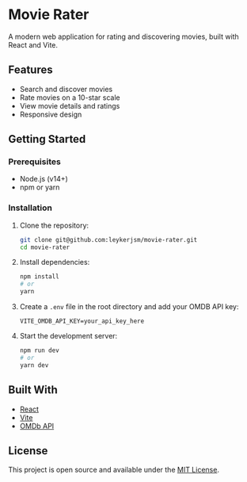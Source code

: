 # Movie Rater

A modern web application for rating and discovering movies, built with React and Vite.

## Features

- Search and discover movies
- Rate movies on a 10-star scale
- View movie details and ratings
- Responsive design

## Getting Started

### Prerequisites

- Node.js (v14+)
- npm or yarn

### Installation

1. Clone the repository:
   ```bash
   git clone git@github.com:leykerjsm/movie-rater.git
   cd movie-rater
   ```

2. Install dependencies:
   ```bash
   npm install
   # or
   yarn
   ```

3. Create a `.env` file in the root directory and add your OMDB API key:
   ```
   VITE_OMDB_API_KEY=your_api_key_here
   ```

4. Start the development server:
   ```bash
   npm run dev
   # or
   yarn dev
   ```

## Built With

- [React](https://reactjs.org/)
- [Vite](https://vitejs.dev/)
- [OMDb API](https://www.omdbapi.com/)

## License

This project is open source and available under the [MIT License](LICENSE).
